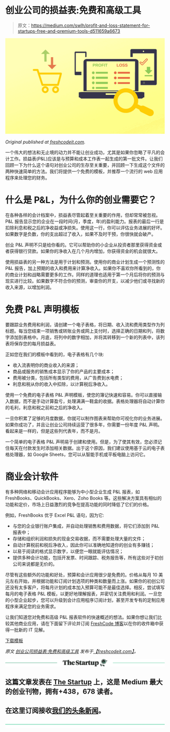 # 创业公司的损益表:免费和高级工具

> 原文：<https://medium.com/swlh/profit-and-loss-statement-for-startups-free-and-premium-tools-d511659a6673>

![](img/05e28eddb72496ad7a4a9d74b25056c4.png)

*Original published at* [*freshcodeit.com*](https://freshcodeit.com)*.*

一个伟大的想法和无止境的动力并不能让创业成功，尤其是如果你忽略了平凡的会计工作。损益表(P&L)应该是与预算和成本工作表一起生成的第一批文件。让我们回顾一下为什么这个语句对创业公司的生存至关重要，并回顾一下生成这个文件的两种快速简单的方法。我们将提供一个免费的模板，并推荐一个流行的 web 应用程序来处理您的财务。

# 什么是 P&L，为什么你的创业需要它？

在各种各样的会计档案中，损益表尽管起着至关重要的作用，但却常常被忽视。P&L 报告显示您的企业在一段时间(月，季度，年)的盈利能力。报表的最后一行是扣除利息和税之后的净收益或净损失。使用这一行，你可以评估业务进展的好坏。如果数字是负数，你的支出超过了收入，如果不及时干预，你很快就会破产。

创业 P&L 声明不只是给你看的。它可以帮助你的小企业从投资者那里获得资金或者获得银行贷款。如果你的净收入在几个月内增加，你获得资金的机会就很大。

使用损益表的另一种方法是用于计划和预测。使用你的商业计划生成一个预测性的 P&L 报告，加上预期的收入和费用来计算净收入。如果你不喜欢你所看到的，你的商业计划和战略需要更多的工作。同样的道理也适用于第一个月后将你的预测与现实进行比较。如果数字不符合你的预测，审查你的开支，以减少他们或寻找新的收入来源，以增加利润。

# 免费 P&L 声明模板

要跟踪业务费用和利润，请创建一个电子表格，将日期、收入流和费用类型作为列标题。每当您结束一项销售或转账业务或网上支付时，选择正确的日期和列，将数字添加到表格中。月底，将列中的数字相加，并将其转移到一个新的列表中，该列表将保存您的每月损益表。

正如您在我们的模板中看到的，电子表格有几个块:

*   收入流表明你的商业收入的来源；
*   商品或服务的销售成本显示了你的产品的主要成本；
*   费用被分类，包括所有类型的费用，从广告费到水电费；
*   利息和税从你的收入中扣除，以计算税后净收入。

使用一个免费的电子表格 P&L 声明模板，使您的簿记快速和容易。你可以直接输入数据，而不是手动计算盈亏，处理满满一鞋盒的收据。表格处理器将自动计算你的毛利，利息和税之前和之后的净收入。

一旦你积累了足够的月度数据，你就可以制作图表来帮助你可视化你的业务进展。如果你成功了，并且让创业公司持续运营了很多年，你需要一份年度 P&L 声明。看起来是一样的，但是这些列代表年，而不是月。

一个简单的电子表格 P&L 声明易于创建和使用。但是，为了使其有效，您必须记住每天在付款发生时添加相关数据。出于这个原因，我们建议使用基于云的电子表格处理器，如 Google Sheets，您可以从智能手机或平板电脑上访问它。

# 商业会计软件

有多种网络和移动会计应用程序能够为中小型企业生成 P&L 报表，如 FreshBooks、QuickBooks、Xero、Zoho Books 等。这些解决方案具有相似的功能和定价，市场上日益激烈的竞争在提高功能的同时降低了它们的价格。

例如，FreshBooks 优于 Excel P&L 语句，因为它:

*   与您的企业银行账户集成，并自动处理销售和费用数据，将它们添加到 P&L 报表中；
*   存储和组织利润和损失的现金交易收据，而不需要处理大量的文件；
*   自动计算税前和税后净收入，因此你可以准确地知道你的创业有多赚钱；
*   以易于阅读的格式显示数字，以便您一眼就能评估情况；
*   提供多种会计功能，包括开发票、时间跟踪、税务报告等，所有这些对于初创公司来说都是无价的。

尽管有这些额外的功能和好处，预算和会计应用很少是免费的。价格从每月 10 美元左右开始，并根据功能和订阅计划选项的种类和数量而上涨。如果你的初创公司还没有太多客户，将每月计划的成本加入预算可能不是最佳选择。相反，尝试填写每月的电子表格 P&L 模板，以更好地理解报表，并密切关注费用和利润。一旦您的小型企业起步，您可以升级到会计应用程序订阅计划，甚至开发专有的定制应用程序来满足您的业务需求。

让我们知道您对免费和高级 P&L 报表软件的快速概述的想法。如果你想让我们比较其他商业应用，请在下面留下评论并订阅 [FreshCode 博客](https://freshcodeit.com/blog)以在你的收件箱中获得一批新的 IT 见解。

[下载模板](https://drive.google.com/file/d/1JD8jf2Q4G7EhXv3onNyVRA6XR11K_Cka/view)

*原文* [*创业公司损益表:免费和高级工具*](https://freshcodeit.com/freshcode-post/profit-and-loss-statement-for-startups-free-and-premium-tools) *发布于*[*【freshcodeit.com】*](https://freshcodeit.com)*。*

[![](img/308a8d84fb9b2fab43d66c117fcc4bb4.png)](https://medium.com/swlh)

## 这篇文章发表在 [The Startup](https://medium.com/swlh) 上，这是 Medium 最大的创业刊物，拥有+438，678 读者。

## 在这里订阅接收[我们的头条新闻](https://growthsupply.com/the-startup-newsletter/)。

[![](img/b0164736ea17a63403e660de5dedf91a.png)](https://medium.com/swlh)